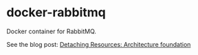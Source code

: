 docker-rabbitmq
===============

Docker container for RabbitMQ.

See the blog post: [Detaching Resources: Architecture foundation](http://horewi.cz/detaching-resources-architecture-foundation.html)
